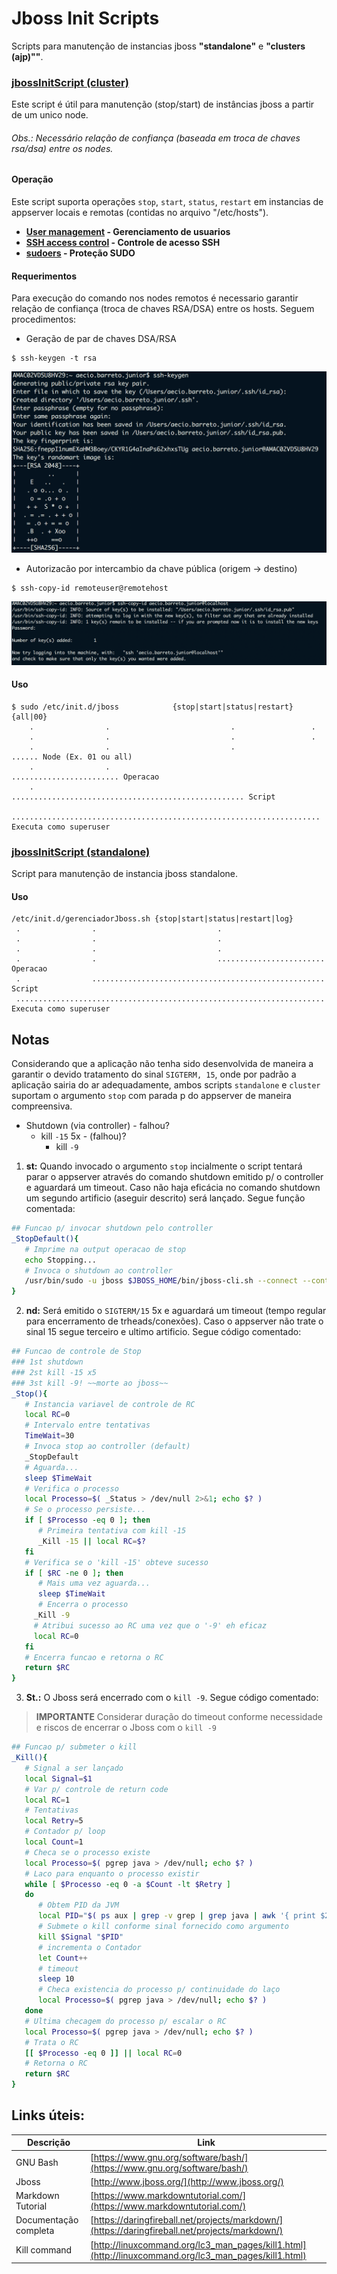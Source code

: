 
# Jboss Init Scripts

Scripts para manutenção de instancias jboss **"standalone"** e **"clusters (ajp)""**.

### [jbossInitScript (cluster)](https://github.com/concrete-aecio-barreto-junior/jbossInitScripts/blob/master/jbossInitScript.cluster.sh)

Este script é útil para manutenção (stop/start) de instâncias jboss a partir de um unico node.

###### *Obs.: Necessário relação de confiança (baseada em troca de chaves rsa/dsa) entre os nodes.*

#### Operação

Este script suporta operações `stop`, `start`, `status`, `restart` em instancias de appserver locais e remotas (contidas no arquivo "/etc/hosts").

- __[User management](https://nodeca.github.io/pica/demo/) - Gerenciamento de usuarios__
- __[SSH access control](https://www.digitalocean.com/community/tutorials/ssh-essentials-working-with-ssh-servers-clients-and-keys) - Controle de acesso SSH__
- __[sudoers](https://www.sudo.ws/) - Proteção SUDO__


#### Requerimentos

Para execução do comando nos nodes remotos é necessario garantir relação de confiança (troca de chaves RSA/DSA) entre os hosts. Seguem procedimentos:

* Geração de par de chaves DSA/RSA

```
$ ssh-keygen -t rsa
```
![SSH key generation ](https://github.com/concrete-aecio-barreto-junior/jbossInitScripts/blob/master/ssh-keygen.png "ssh-keygen")


* Autorizacão por intercambio da chave pública (origem -> destino)

```
$ ssh-copy-id remoteuser@remotehost
```
![SSH copy id key.pub ](https://github.com/concrete-aecio-barreto-junior/jbossInitScripts/blob/master/ssh-copy-id.png "ssh-copy-id")

#### Uso

```
$ sudo /etc/init.d/jboss            {stop|start|status|restart} {all|00}
    .                .                           .                 .
    .                .                           .                 .
    .                .                           .                 ...... Node (Ex. 01 ou all)
    .                .                           ........................ Operacao
    .                .................................................... Script
    ..................................................................... Executa como superuser

```

### [jbossInitScript (standalone)](https://github.com/concrete-aecio-barreto-junior/jbossInitScripts/blob/master/jbossInitScript.standalone.sh)

Script para manutenção de instancia jboss standalone.

#### Uso

```
/etc/init.d/gerenciadorJboss.sh {stop|start|status|restart|log}
 .                .                           .
 .                .                           .
 .                .                           .
 .                .                           ........................ Operacao
 .                .................................................... Script
 ..................................................................... Executa como superuser
```


## Notas

Considerando que a aplicação não tenha sido desenvolvida de maneira a garantir o devido tratamento do sinal `SIGTERM, 15`, onde por padrão a aplicação sairia do ar adequadamente, ambos scripts `standalone` e `cluster` suportam o argumento `stop` com parada p do appserver de maneira compreensiva.

+ Shutdown (via controller) - falhou?
  - kill `-15` 5x - (falhou)?
    - kill `-9`


1. **st:** Quando invocado o argumento `stop` incialmente o script tentará parar o appserver através do comando shutdown emitido p/ o controller e aguardará um timeout. Caso não haja eficácia no comando shutdown um segundo artificio (aseguir descrito) será lançado. Segue função comentada:


```bash
## Funcao p/ invocar shutdown pelo controller
_StopDefault(){
   # Imprime na output operacao de stop
   echo Stopping...
   # Invoca o shutdown ao controller
   /usr/bin/sudo -u jboss $JBOSS_HOME/bin/jboss-cli.sh --connect --controller=127.0.0.1:8888 command=:shutdown
}
```

2. **nd:** Será emitido o `SIGTERM/15` 5x e aguardará um timeout (tempo regular para encerramento de trheads/conexões). Caso o appserver não trate o sinal 15 segue terceiro e ultimo artificio. Segue código comentado:


```bash
## Funcao de controle de Stop
### 1st shutdown
### 2st kill -15 x5
### 3st kill -9! ~~morte ao jboss~~
_Stop(){
   # Instancia variavel de controle de RC
   local RC=0
   # Intervalo entre tentativas
   TimeWait=30
   # Invoca stop ao controller (default)
   _StopDefault
   # Aguarda...
   sleep $TimeWait
   # Verifica o processo
   local Processo=$( _Status > /dev/null 2>&1; echo $? )
   # Se o processo persiste...
   if [ $Processo -eq 0 ]; then
      # Primeira tentativa com kill -15
      _Kill -15 || local RC=$?
   fi
   # Verifica se o 'kill -15' obteve sucesso
   if [ $RC -ne 0 ]; then
      # Mais uma vez aguarda...
      sleep $TimeWait
      # Encerra o processo
     _Kill -9
     # Atribui sucesso ao RC uma vez que o '-9' eh eficaz
     local RC=0
   fi
   # Encerra funcao e retorna o RC
   return $RC
}
```

3. **St.:** O Jboss será encerrado com o `kill -9`. Segue código comentado:
> __IMPORTANTE__ Considerar duração do timeout conforme necessidade e riscos de encerrar o Jboss com o `kill -9`


```bash
## Funcao p/ submeter o kill
_Kill(){
   # Signal a ser lançado
   local Signal=$1
   # Var p/ controle de return code
   local RC=1
   # Tentativas
   local Retry=5
   # Contador p/ loop
   local Count=1
   # Checa se o processo existe
   local Processo=$( pgrep java > /dev/null; echo $? )
   # Laco para enquanto o processo existir
   while [ $Processo -eq 0 -a $Count -lt $Retry ]
   do
      # Obtem PID da JVM
      local PID="$( ps aux | grep -v grep | grep java | awk '{ print $2 }'|tr -s '\n' ' ' )"
      # Submete o kill conforme sinal fornecido como argumento
      kill $Signal "$PID"
      # incrementa o Contador
      let Count++
      # timeout
      sleep 10
      # Checa existencia do processo p/ continuidade do laço
      local Processo=$( pgrep java > /dev/null; echo $? )
   done
   # Ultima checagem do processo p/ escalar o RC
   local Processo=$( pgrep java > /dev/null; echo $? )
   # Trata o RC
   [[ $Processo -eq 0 ]] || local RC=0
   # Retorna o RC
   return $RC
}
```

## Links úteis:

| Descrição | Link |
| ------ | ------ |
| GNU Bash | [https://www.gnu.org/software/bash/](https://www.gnu.org/software/bash/) |
| Jboss | [http://www.jboss.org/](http://www.jboss.org/) |
| Markdown Tutorial | [https://www.markdowntutorial.com/](https://www.markdowntutorial.com/) |
| Documentação completa | [https://daringfireball.net/projects/markdown/](https://daringfireball.net/projects/markdown/) |
| Kill command | [http://linuxcommand.org/lc3_man_pages/kill1.html](http://linuxcommand.org/lc3_man_pages/kill1.html) |
